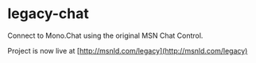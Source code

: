 # legacy-chat
Connect to Mono.Chat using the original MSN Chat Control.

Project is now live at [http://msnld.com/legacy](http://msnld.com/legacy)

